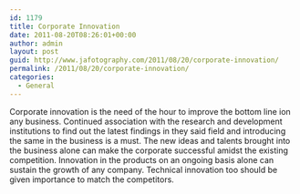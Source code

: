```yaml
---
id: 1179
title: Corporate Innovation
date: 2011-08-20T08:26:01+00:00
author: admin
layout: post
guid: http://www.jafotography.com/2011/08/20/corporate-innovation/
permalink: /2011/08/20/corporate-innovation/
categories:
  - General
---
```

Corporate innovation is the need of the hour to improve the bottom line ion any business. Continued association with the research and development institutions to find out the latest findings in they said field and introducing the same in the business is a must. The new ideas and talents brought into the business alone can make the corporate successful amidst the existing competition. Innovation in the products on an ongoing basis alone can sustain the growth of any company. Technical innovation too should be given importance to match the competitors.